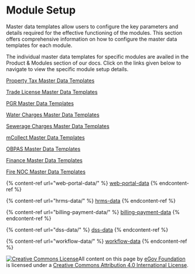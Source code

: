 # Module Setup

Master data templates allow users to configure the key parameters and details required for the effective functioning of the modules. This section offers comprehensive information on how to configure the master data templates for each module.

The individual master data templates for specific modules are availed in the Product & Modules section of our docs. Click on the links given below to navigate to view the specific module setup details.

[Property Tax Master Data Templates](../../../products/modules/property-tax/pt-master-data-templates/)

[Trade License Master Data Templates](../../../products/modules/trade-license-tl/tl-master-data-templates/)

[PGR Master Data Templates](../../../products/modules/public-grievances-and-redressal/pgr-master-data-templates/)

[Water Charges Master Data Templates](../../../products/modules/water-and-sewerage/water-charges-master-data-templates/)

[Sewerage Charges Master Data Templates](../../../products/modules/water-and-sewerage/sewerage-charges-master-data-templates/)

[mCollect Master Data Templates](../../../products/modules/mcollect-mcs/mcollect-master-data-templates/)

[OBPAS Master Data Templates](../../../products/modules/online-building-plan-approval-system-obpas/obpas-master-data-templates/)

[Finance Master Data Templates](../../../products/modules/finance/finance-master-data-templates/)

[Fire NOC Master Data Templates](../../../products/modules/fire-noc/fire-noc-master-data-templates/)

{% content-ref url="web-portal-data/" %}
[web-portal-data](web-portal-data/)
{% endcontent-ref %}

{% content-ref url="hrms-data/" %}
[hrms-data](hrms-data/)
{% endcontent-ref %}

{% content-ref url="billing-payment-data/" %}
[billing-payment-data](billing-payment-data/)
{% endcontent-ref %}

{% content-ref url="dss-data/" %}
[dss-data](dss-data/)
{% endcontent-ref %}

{% content-ref url="workflow-data/" %}
[workflow-data](workflow-data/)
{% endcontent-ref %}

[![Creative Commons License](https://i.creativecommons.org/l/by/4.0/80x15.png)​](http://creativecommons.org/licenses/by/4.0/)All content on this page by [eGov Foundation](https://egov.org.in/) is licensed under a [Creative Commons Attribution 4.0 International License](http://creativecommons.org/licenses/by/4.0/).
